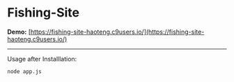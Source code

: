 # Fishing-Site 
**Demo:** [https://fishing-site-haoteng.c9users.io/](https://fishing-site-haoteng.c9users.io/)

-----------------------------------------------------
Usage after Installlation:

`node app.js`
